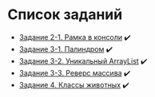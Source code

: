 # Список заданий
* [Задание 2-1. Рамка в консоли](https://github.com/Gremuar/HomeWork/blob/develop/src/ru/home_work/work_2/PrintBorderedMessage.java) :heavy_check_mark:
* [Задание 3-1. Палиндром](https://github.com/Gremuar/HomeWork/blob/develop/src/ru/home_work/work_3/Palindrome.java) :heavy_check_mark:
* [Задание 3-2. Уникальный ArrayList](https://github.com/Gremuar/HomeWork/blob/develop/src/ru/home_work/work_3/ArrayListFilter.java) :heavy_check_mark:
* [Задание 3-3. Реверс массива](https://github.com/Gremuar/HomeWork/blob/develop/src/ru/home_work/work_3/ArrayReverse.java) :heavy_check_mark:
* [Задание 4.   Классы животных](https://github.com/Gremuar/HomeWork/tree/develop/src/ru/home_work/work_4/zoo) :heavy_check_mark:
